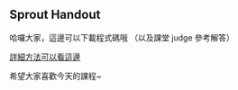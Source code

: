 ## Sprout Handout

哈囉大家，這邊可以下載程式碼哦 （以及課堂 judge 參考解答）

[詳細方法可以看這邊](https://stackoverflow.com/questions/4604663/download-single-files-from-github)

希望大家喜歡今天的課程~
